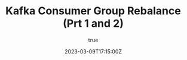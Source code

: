 ---
title: "Kafka Consumer Group Rebalance (Prt 1 and 2)"
date: 2023-03-09T17:15:00Z
author: Miguel Alho
type: post
draft: true
url: /bookmark-2023-03-09-Kafka-Consumer-Group-Rebalance/
bookmark: article
type: bookmarks
author: 
  name: Rob Golder
  twitter: 
  linkedin: 
content:
  source: link
  id: 
  link: https://www.linkedin.com/pulse/kafka-consumer-group-rebalance-1-2-rob-golder/
tags:
  - bookmark
  - article

summary:
    I've been debugging a weird and considered impossible situation on a Kafka cluster and/or consumer service. I have a multi-instance service where something occurs that causes one of the instances to get all the partitions assigned, though the partitions on the other instance do not get revoked. Theoretically, a partition can only be consumed by a single consumer in a group; in this case though, 2 consumers in the same group are consuming the same partition. This leads to concurrent processing on the same instance. Luckily, the consumers are idempotent, so they can still handle the situation, but it does generate a bunch of error events.


    I'm analysing this one as a follow up to Gwen Shapiro's talk [The Magical Rebalance Protocol of Apache Kafka](/bookmark-magical-rebalance-protocol-of-apache-kafka/)

notes:
  - type: quote
    content: 
      Group membership is managed on the broker side, and partition assignment is managed on the client side. The broker has no knowledge of what the resources are and how they are assigned amongst the consumers. This is a good example of why the Kafka client is considered a thick client.
    
  - type: quote
    image: 
    content: 
      The Group Coordinator manages the consumer group and the consumers. This is a Kafka component that lives on the broker side. It will make one consumer the lead, and this will be responsible for computing the topic partition assignments. These are returned to the Group Coordinator which then assigns the partitions to the consumers. 
    
  - type: slide
    image: kafka-rebalance/001.png
    content: 
      An clarifying example is given
      
      
      > If a service has multiple consumers that subscribe to mutually exclusive topics but that share the same group.id then any rebalance triggered by any one consumer would still affect the other consumers in the group


      The author gives a nice example to help follow up which matches the way I'm consuming things


      > In the following scenario Consumer A is subscribed to topic abc, whilst Consumer B is subscribed to topic def.  They are in the same consumer group foo.  If Consumer A takes too long to process a batch and times out then it is removed from the consumer group triggering a rebalance.  All partition assignments in the group are revoked and reassigned, including those for Consumer B.


      > When Consumer A eventually completes its poll and rejoins the consumer group, a further rebalance is triggered, and again all processing stops as partitions are revoked and reassigned.  It can therefore be prudent to define separate consumer groups for consumers listening to different topics.  e.g. service-topic-consumer-group.


      This is a possible aspect to consider - In my use case, I do configure all the topic consumption in the same service instance as the same consumer. So if a rebalance occurs, it happens against all the topics consumed based on the above info.

  - type: slide
    image: kafka-rebalance/002.png
    content: 

  - type: slide
    image: kafka-rebalance/003.png
    
  - type: slide
    image: kafka-rebalance/004.png
    content: 
      It is recommended to configure the heartbeat.interval.ms to be no more than a third of session.timeout.ms.  This ensures that if a heartbeat or two are lost due for example to a transient network issue, that the consumer is not considered to have failed.  In this diagram two heartbeats are lost, but the third arrives before the session has timed out, so the Group Coordinator knows the consumer is still healthy.

  - type: slide
    image: kafka-rebalance/005.png
    content: 
      Consumer heart beating and polling. Polling is done on a different thread.

  - type: slide
    image: kafka-rebalance/006.png
    content: 
      The heartbeat thread checks the status of the consumer processing, and if the max.poll.interval.ms has been exceeded between polls then rather than a heartbeat it sends a LeaveGroup request.   The Group Coordinator removes the consumer from the consumer group triggering a rebalance.


      > Configuring the max.poll.interval.ms therefore requires careful consideration.  Set it too low and the risk is that the batch of messages consumed in a single poll are not processed in time leading to rebalancing and duplicate message delivery.  Set the interval too high and it means that when a consumer does fail it takes longer before the broker is aware and the consumer’s partitions are reassigned.  During this processing the messages on the topic partitions assigned to the failed consumer are stuck.


      > There are therefore two time outs to consider that have a bearing on when a consumer is considered healthy or to have failed and be evicted from a consumer group.  If the main processing thread dies, leaving the heartbeat thread still running, the failure is detected by the max.poll.interval.ms being exceeded.  If the whole application dies then this will be detected by no heartbeat being received within the session.timeout.ms.


      >The max.poll.interval.ms is essentially the main health check for the consumer processing.  However by also utilizing a heartbeat check on a separate thread it means that hard failures where the whole application has failed are detected more quickly.

  - type: slide
    image: kafka-rebalance/007.png
    content: 
      Eager Rebalance


      With eager rebalancing (the default), when a consumer group rebalances, all processing by the consumers stops while the topic partitions are reassigned.~


      The consumer group rebalance does not complete until all consumers have accepted their partition assignments. 

  - type: slide
    image: kafka-rebalance/008.png
    content: 
      Incremental (Cooperative) Rebalance


      > If the impact of eager consumer group rebalances stopping message processing while they are occurring is considered too great, then an Incremental Rebalance strategy could be adopted. Existing consumers that have been notified by the Group Coordinator that a rebalance is underway do not stop processing. Instead rebalancing occurs over two phases. 


      > Only those partitions that need to be reassigned are revoked. The other partitions are constantly owned by their consumers with no interruption to consumption of their messages.


      > Incremental Rebalance takes two rounds of rebalancing to complete, so results in longer overall latency. However the impact of the rebalance is less severe to overall message processing.


      > Incremental Rebalance is configured by applying a CooperativeStickyAssignor to the consumer’s partition.assignment.strategy setting.

    comment: 
      CooperativeStickyAssignor is at play in my case. I can see revocations sometimes. But in the case of the error, the revoke messages are missing.

  - type: slide
    image: kafka-rebalance/009.png
    content: 
      Static Group Membership


      > With the default rebalance protocol when a consumer starts it is assigned a new member.id (which is an internal Id in the Group Coordinator) irrespective of whether it is an existing consumer that has just restarted. Any consumer starting triggers a rebalance, and is assigned a new member.id. With this protocol the consumer cannot be re-identified as the same.


      With static group membership, the consumer will be attributed the same`member.id`, even if it just restarts, based on it's `group.instance.id`.


      > The partitions that were assigned to that consumer are reassigned to it and processing of messages from those partitions now resumes. Meanwhile there was no interruption to the processing of messages on partitions assigned to other consumers.


      > The following diagram demonstrates static group membership. Two consumers belong to the same consumer group and have distinct group.instance.id values assigned. They are polling a partition each from the same topic. Consumer B stops and leaves the group, however a rebalance is not immediately triggered. The consumer rejoins the group before the session.timeout.ms times out and is reassigned its partition, ensuring no rebalance is required.

      > This feature could be utilized for example by tieing the Id of the Kubernetes pod that an application is running in to the application consumer’s group.instance.id. If the pod dies and restarts then the Group Coordinator will recognize the consumer as the group.instance.id will be the same, and the potentially costly rebalance is avoided.

      > For a consumer with static group membership it does not send a LeaveGroup request when it leaves a group (or indeed fails). Rather it stops heartbeating and remains in the group until the session.timeout.ms has been exceeded and is removed from the group by the Group Coordinator. 
      
    comment: 
      can't see this as a problem in my current issue...

  - type: slide
    content: 
      On Rebalance Risks

      * __Duplicate messages__ - A consumer that has exceeded its time out and is considered failed could still be processing the messages it has polled, and that processing could complete successfully. However its consumer offsets write will be rejected as the consumer group rebalance increments the generation Id, and any writes with the previous generation Id are rejected. Meanwhile a new consumer instance is assigned the topic partitions in a rebalance and this consumes and processes the same messages. It is always important to be aware that the application may receive duplicate messages and it must cater for these, if necessary, as required. 
      

      * __Rebalance Storms__ - Rebalance does not complete until all existing consumers have either rejoined or exceeded the max.poll.interval.ms. If a consumer does indeed exceed the max.poll.interval.ms before it again polls as it is taking longer than expected to process its last batch of messages then when it does complete it will request to rejoin the group, triggering another rebalance. If the cause of the rebalance is for example due to slow responding downstream services that are affecting all consumers the upshot can be rebalance after rebalance being triggered as consumers are continually evicted and then rejoin, a ‘rebalance storm’. Static Group Membership and Incremental rebalancing can of course assist with this but whatever strategies are in place care must be taken with the rebalance configurations.
    comment: 
      Could use of `autocommit` reflect in the duplicate message processing? Even though one of the consumers is considered failed, it can still process messages it has polled. This doesn't explain how it keeps getting messages long after. Fortunately, consumer is idempotent and can handle this.
---